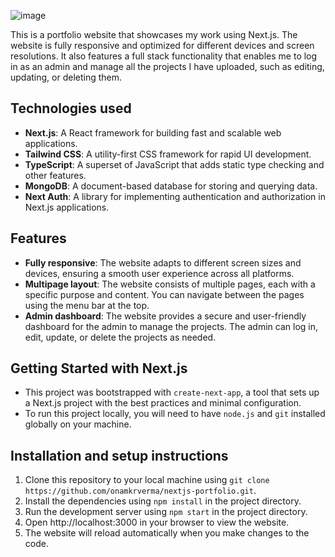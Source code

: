 
![image](https://github.com/onamkrverma/nextjs-portfolio/assets/106578262/262e378a-e396-4935-94e8-f223050a1d15)


This is a portfolio website that showcases my work using Next.js. The website is fully responsive and optimized for different devices and screen resolutions. It also features a full stack functionality that enables me to log in as an admin and manage all the projects I have uploaded, such as editing, updating, or deleting them.

## Technologies used 

- **Next.js**: A React framework for building fast and scalable web applications.
- **Tailwind CSS**: A utility-first CSS framework for rapid UI development.
- **TypeScript**: A superset of JavaScript that adds static type checking and other features.
- **MongoDB**: A document-based database for storing and querying data.
- **Next Auth**: A library for implementing authentication and authorization in Next.js applications.

## Features
- **Fully responsive**: The website adapts to different screen sizes and devices, ensuring a smooth user experience across all platforms.
- **Multipage layout**: The website consists of multiple pages, each with a specific purpose and content. You can navigate between the pages using the menu bar at the top.
- **Admin dashboard**: The website provides a secure and user-friendly dashboard for the admin to manage the projects. The admin can log in, edit, update, or delete the projects as needed.


## Getting Started with Next.js

- This project was bootstrapped with `create-next-app`, a tool that sets up a Next.js project with the best practices and minimal configuration.
- To run this project locally, you will need to have `node.js` and `git` installed globally on your machine.

## Installation and setup instructions

1. Clone this repository to your local machine using `git clone https://github.com/onamkrverma/nextjs-portfolio.git`.
2. Install the dependencies using `npm install` in the project directory.
3. Run the development server using `npm start` in the project directory.
4. Open http://localhost:3000 in your browser to view the website.
5. The website will reload automatically when you make changes to the code.
